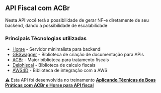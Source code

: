 ## API Fiscal com ACBr

Nesta API você terá a possibilidade de gerar NF-e diretamente de seu backend, dando a possibilidade de escalabilidade

### Principais Técnologias utilizadas

* [Horse](https://github.com/HashLoad/horse) - Servidor minimalista para backend
* [GBSwagger](https://github.com/gabrielbaltazar/gbswagger) - Biblioteca de criação de documentação para APIs
* [ACBr](http://svn.code.sf.net/p/acbr/code/trunk2/) - Maior biblioteca para tratamento fiscais
* [Delphiscal](https://github.com/sacfiscal/Delphiscal) - Biblioteca de calculo fiscais
* [AWS4D](https://github.com/academiadocodigo/AWS4D) - Biblioteca de integração com a AWS

:warning: Esta API foi desenvolvida no treinamento [**Aplicando Técnicas de Boas Práticas com ACBr e Horse para API fiscal**](https://academiadocodigo.com.br/passaporte-delphi/aplicando-boas-praticas-com-acbr-e-horse/)
